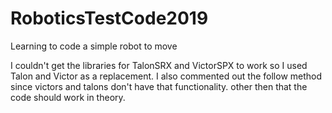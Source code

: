 # RoboticsTestCode2019
Learning to code a simple robot to move

I couldn't get the libraries for TalonSRX and VictorSPX to work so I used Talon and Victor as a replacement.
I also commented out the follow method since victors and talons don't have that functionality. other then that the code 
should work in theory. 

